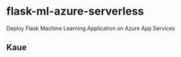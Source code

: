 # flask-ml-azure-serverless
Deploy Flask Machine Learning Application on Azure App Services

## Kaue 